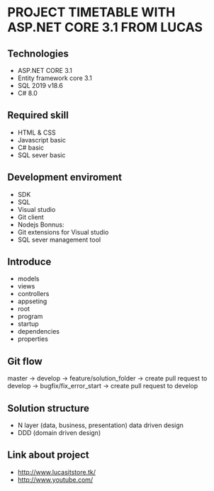 # PROJECT TIMETABLE WITH ASP.NET CORE 3.1 FROM LUCAS
## Technologies
- ASP.NET CORE 3.1
- Entity framework core 3.1
- SQL 2019 v18.6
- C# 8.0
## Required skill
- HTML & CSS
- Javascript basic
- C# basic
- SQL sever basic
## Development enviroment
- SDK
- SQL
- Visual studio
- Git client
- Nodejs
Bonnus: 
- Git extensions for Visual studio
- SQL sever management tool
## Introduce
- models
- views
- controllers
- appseting
- root
- program
- startup
- dependencies
- properties
## Git flow
master -> develop -> feature/solution_folder -> create pull request to develop -> bugfix/fix_error_start -> create pull request to develop
## Solution structure
- N layer (data, business, presentation) data driven design
- DDD (domain driven design)
## Link about project
- http://www.lucasitstore.tk/
- http://www.youtube.com/